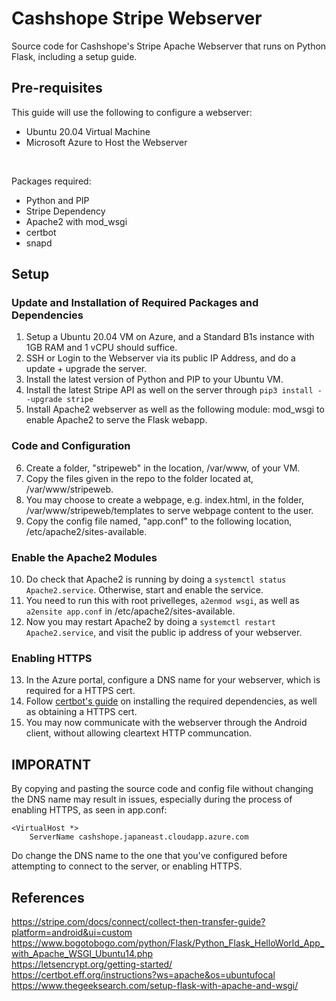 # Cashshope Stripe Webserver

Source code for Cashshope's Stripe Apache Webserver that runs on Python Flask, including a setup guide.

## Pre-requisites
This guide will use the following to configure a webserver:
- Ubuntu 20.04 Virtual Machine
- Microsoft Azure to Host the Webserver

<br/>

Packages required:
- Python and PIP
- Stripe Dependency
- Apache2 with mod_wsgi
- certbot
- snapd

## Setup

### Update and Installation of Required Packages and Dependencies
1) Setup a Ubuntu 20.04 VM on Azure, and a Standard B1s instance with 1GB RAM and 1 vCPU should suffice. 
2) SSH or Login to the Webserver via its public IP Address, and do a update + upgrade the server.
3) Install the latest version of Python and PIP to your Ubuntu VM.
4) Install the latest Stripe API as well on the server through ```pip3 install --upgrade stripe```
5) Install Apache2 webserver as well as the following module: mod_wsgi to enable Apache2 to serve the Flask webapp.

### Code and Configuration
6) Create a folder, "stripeweb" in the location, /var/www, of your VM.
7) Copy the files given in the repo to the folder located at, /var/www/stripeweb.
8) You may choose to create a webpage, e.g. index.html, in the folder, /var/www/stripeweb/templates to serve webpage content to the user.
9) Copy the config file named, "app.conf" to the following location, /etc/apache2/sites-available.

### Enable the Apache2 Modules
10) Do check that Apache2 is running by doing a ```systemctl status Apache2.service```. Otherwise, start and enable the service.
11) You need to run this with root privelleges, ```a2enmod wsgi```, as well as ```a2ensite app.conf``` in /etc/apache2/sites-available.
12) Now you may restart Apache2 by doing a ```systemctl restart Apache2.service```, and visit the public ip address of your webserver.

### Enabling HTTPS
13) In the Azure portal, configure a DNS name for your webserver, which is required for a HTTPS cert.
14) Follow [certbot's guide](https://certbot.eff.org/instructions?ws=apache&os=ubuntufocal) on installing the required dependencies, as well as obtaining a HTTPS cert.
15) You may now communicate with the webserver through the Android client, without allowing cleartext HTTP communcation.

## IMPORATNT
By copying and pasting the source code and config file without changing the DNS name may result in issues, especially during the process of enabling HTTPS, as seen in app.conf:
```
<VirtualHost *>
    ServerName cashshope.japaneast.cloudapp.azure.com
```
Do change the DNS name to the one that you've configured before attempting to connect to the server, or enabling HTTPS.


## References
https://stripe.com/docs/connect/collect-then-transfer-guide?platform=android&ui=custom <br/>
https://www.bogotobogo.com/python/Flask/Python_Flask_HelloWorld_App_with_Apache_WSGI_Ubuntu14.php <br/>
https://letsencrypt.org/getting-started/ <br/>
https://certbot.eff.org/instructions?ws=apache&os=ubuntufocal <br/>
https://www.thegeeksearch.com/setup-flask-with-apache-and-wsgi/ <br/>

